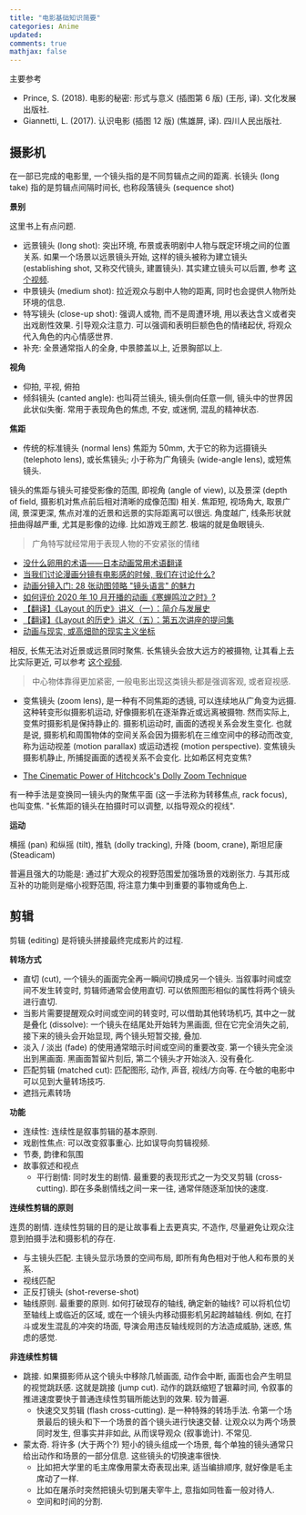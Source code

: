 ```yaml
---
title: "电影基础知识简要"
categories: Anime
updated: 
comments: true
mathjax: false
---
```


主要参考

- Prince, S. (2018). 电影的秘密: 形式与意义 (插图第 6 版) (王彤, 译). 文化发展出版社.
- Giannetti, L. (2017). 认识电影 (插图 12 版) (焦雄屏, 译). 四川人民出版社.

<!-- more -->

## 摄影机

在一部已完成的电影里, 一个镜头指的是不同剪辑点之间的距离. 长镜头 (long take) 指的是剪辑点间隔时间长, 也称段落镜头 (sequence shot)

**景别**

这里书上有点问题.

- 远景镜头 (long shot): 突出环境, 布景或表明剧中人物与既定环境之间的位置关系. 如果一个场景以远景镜头开始, 这样的镜头被称为建立镜头 (establishing shot, 又称交代镜头, 建置镜头). 其实建立镜头可以后置, 参考 [这个视频](https://www.bilibili.com/video/BV1T7411N788).
- 中景镜头 (medium shot): 拉近观众与剧中人物的距离, 同时也会提供人物所处环境的信息.
- 特写镜头 (close-up shot): 强调人或物, 而不是周遭环境, 用以表达含义或者突出戏剧性效果. 引导观众注意力. 可以强调和表明巨额色色的情绪起伏, 将观众代入角色的内心情感世界.
- 补充: 全景通常指人的全身, 中景膝盖以上, 近景胸部以上.

**视角**

- 仰拍, 平视, 俯拍
- 倾斜镜头 (canted angle): 也叫荷兰镜头, 镜头倒向任意一侧, 镜头中的世界因此状似失衡. 常用于表现角色的焦虑, 不安, 或迷惘, 混乱的精神状态.

**焦距**

- 传统的标准镜头 (normal lens) 焦距为 50mm, 大于它的称为远摄镜头 (telephoto lens), 或长焦镜头; 小于称为广角镜头 (wide-angle lens), 或短焦镜头. 

镜头的焦距与镜头可接受影像的范围, 即视角 (angle of view), 以及景深 (depth of field, 摄影机对焦点前后相对清晰的成像范围) 相关. 焦距短, 视场角大, 取景广阔, 景深更深, 焦点对准的近景和远景的实际距离可以很远. 角度越广, 线条形状就扭曲得越严重, 尤其是影像的边缘. 比如游戏王颜艺. 极端的就是鱼眼镜头. 

> 广角特写就经常用于表现人物的不安紧张的情绪

- [没什么卵用的术语——日本动画常用术语翻译](https://zhuanlan.zhihu.com/p/20331802)
- [当我们讨论漫画分镜有电影感的时候, 我们在讨论什么?](https://www.zhihu.com/question/50087643/answer/1601695822)
- [动画分镜入门: 28 张动图领略 "镜头语言" 的魅力](https://zhuanlan.zhihu.com/p/84415633)
- [如何评价 2020 年 10 月开播的动画《寒蝉鸣泣之时》?](https://www.zhihu.com/question/423143915/answer/1503098051)
- [【翻译】《Layout 的历史》讲义（一）：简介与发展史](https://www.bilibili.com/read/cv7872015)
- [【翻译】《Layout 的历史》讲义（五）：第五次讲座的提问集](https://www.bilibili.com/read/cv8467201)
- [动画与现实, 或高畑勋的现实主义坐标](https://www.bilibili.com/read/cv8255716)

相反, 长焦无法对近景或远景同时聚焦. 长焦镜头会放大远方的被摄物, 让其看上去比实际更近, 可以参考 [这个视频](https://www.bilibili.com/video/BV1mK4y1b7k2).

> 中心物体靠得更加紧密, 一般电影出现这类镜头都是强调客观, 或者窥视感.

- 变焦镜头 (zoom lens), 是一种有不同焦距的透镜, 可以连续地从广角变为远摄. 这种转变形似摄影机运动, 好像摄影机在逐渐靠近或远离被摄物. 然而实际上, 变焦时摄影机是保持静止的. 摄影机运动时, 画面的透视关系会发生变化. 也就是说, 摄影机和周围物体的空间关系会因为摄影机在三维空间中的移动而改变, 称为运动视差 (motion parallax) 或运动透视 (motion perspective). 变焦镜头摄影机静止, 所捕捉画面的透视关系不会变化. 比如希区柯克变焦? 

- [The Cinematic Power of Hitchcock's Dolly Zoom Technique](https://www.premiumbeat.com/blog/hitchcocks-dolly-zoom-filmmaking-technique/)

有一种手法是变换同一镜头内的聚焦平面 (这一手法称为转移焦点, rack focus), 也叫变焦. "长焦距的镜头在拍摄时可以调整, 以指导观众的视线".

**运动**

横摇 (pan) 和纵摇 (tilt), 推轨 (dolly tracking), 升降 (boom, crane), 斯坦尼康 (Steadicam)

普遍且强大的功能是: 通过扩大观众的视野范围爱加强场景的戏剧张力. 与其形成互补的功能则是缩小视野范围, 将注意力集中到重要的事物或角色上.

## 剪辑

剪辑 (editing) 是将镜头拼接最终完成影片的过程.

**转场方式**

- 直切 (cut), 一个镜头的画面完全再一瞬间切换成另一个镜头. 当叙事时间或空间不发生转变时, 剪辑师通常会使用直切. 可以依照图形相似的属性将两个镜头进行直切.
- 当影片需要提醒观众时间或空间的转变时, 可以借助其他转场机巧, 其中之一就是叠化 (dissolve): 一个镜头在结尾处开始转为黑画面, 但在它完全消失之前, 接下来的镜头会开始显现, 两个镜头短暂交接, 叠加.
- 淡入 / 淡出 (fade) 的使用通常暗示时间或空间的重要改变. 第一个镜头完全淡出到黑画面. 黑画面暂留片刻后, 第二个镜头才开始淡入. 没有叠化.
- 匹配剪辑 (matched cut): 匹配图形, 动作, 声音, 视线/方向等. 在今敏的电影中可以见到大量转场技巧.
- 遮挡元素转场

**功能**

- 连续性: 连续性是叙事剪辑的基本原则.
- 戏剧性焦点: 可以改变叙事重心. 比如误导向剪辑视频.
- 节奏, 韵律和氛围
- 故事叙述和视点
    - 平行剧情: 同时发生的剧情. 最重要的表现形式之一为交叉剪辑 (cross-cutting). 即在多条剧情线之间一来一往, 通常伴随逐渐加快的速度.

**连续性剪辑的原则**

连贯的剧情. 连续性剪辑的目的是让故事看上去更真实, 不造作, 尽量避免让观众注意到拍摄手法和摄影机的存在.

- 与主镜头匹配. 主镜头显示场景的空间布局, 即所有角色相对于他人和布景的关系.
- 视线匹配
- 正反打镜头 (shot-reverse-shot)
- 轴线原则. 最重要的原则. 如何打破现存的轴线, 确定新的轴线? 可以将机位切至轴线上或临近的区域, 或在一个镜头内移动摄影机另起跨越轴线. 例如, 在打斗或发生混乱的冲突的场面, 导演会用违反轴线规则的方法造成威胁, 迷惑, 焦虑的感觉.

**非连续性剪辑**

- 跳接. 如果摄影师从这个镜头中移除几帧画面, 动作会中断, 画面也会产生明显的视觉跳跃感. 这就是跳接 (jump cut). 动作的跳跃缩短了银幕时间, 令叙事的推进速度要快于普通连续性剪辑所能达到的效果. 较为普遍.
    - 快速交叉剪辑 (flash cross-cutting). 是一种特殊的转场手法. 令第一个场景最后的镜头和下一个场景的首个镜头进行快速交替. 让观众以为两个场景同时发生, 但事实并非如此, 从而误导观众 (叙事诡计). 不常见.
- 蒙太奇. 将许多 (大于两个?) 短小的镜头组成一个场景, 每个单独的镜头通常只给出动作和场景的一部分信息. 这些镜头的切换速率很快. 
    - 比如把大学里的毛主席像用蒙太奇表现出来, 适当编排顺序, 就好像是毛主席动了一样.
    - 比如在屠杀时突然把镜头切到屠夫宰牛上, 意指如同牲畜一般对待人.
    - 空间和时间的分割.